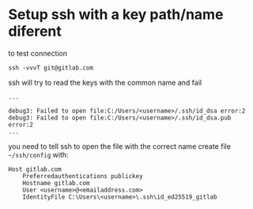 # Setup ssh with a key path/name diferent

to test connection
```
ssh -vvvT git@gitlab.com
```

ssh will try to read the keys with the common name and fail
```
...

debug3: Failed to open file:C:/Users/<username>/.ssh/id_dsa error:2
debug3: Failed to open file:C:/Users/<username>/.ssh/id_dsa.pub error:2
...
```

you need to tell ssh to open the file with the correct name
create file `~/ssh/config` with:
```
Host gitlab.com
	Preferredauthentications publickey
	Hostname gitlab.com
	User <username>@<emailaddress.com>
	IdentityFile C:\Users\<username>\.ssh\id_ed25519_gitlab
```